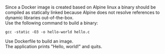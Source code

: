 Since a Docker image is created based on Alpine linux a binary should be compiled as statically linked because Alpine does not resolve references to dynamic libraries out-of-the-box.  
Use the following command to build a binary:
```
gcc -static -O3 -o hello-world hello.c 
```
Use Dockerfile to build an image.  
The application prints "Hello, world!" and quits.
